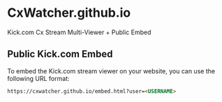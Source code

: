 # CxWatcher.github.io

Kick.com Cx Stream Multi-Viewer + Public Embed

## Public Kick.com Embed

To embed the Kick.com stream viewer on your website, you can use the following URL format:

```html
https://cxwatcher.github.io/embed.html?user=<USERNAME>
```
